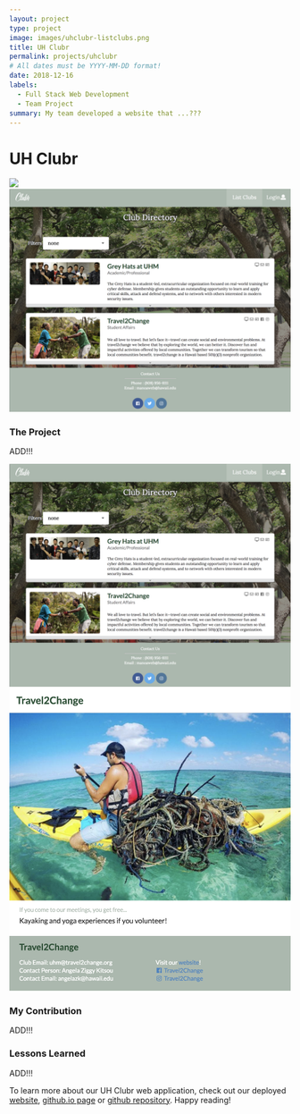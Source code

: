 ```yaml
---
layout: project
type: project
image: images/uhclubr-listclubs.png
title: UH Clubr
permalink: projects/uhclubr
# All dates must be YYYY-MM-DD format!
date: 2018-12-16
labels:
  - Full Stack Web Development
  - Team Project
summary: My team developed a website that ...???
---
```

# UH Clubr

<div class="ui medium rounded images">
  <img class="ui image large" src="../images/uhclubr-homepage.png">
  <img class="ui image large" src="../images/uhclubr-listclubs.png">
</div>

### The Project
ADD!!!

<div class="ui medium rounded images">
  <img class="ui image large" src="../images/uhclubr-listclubs.png">
  <img class="ui image large" src="../images/uhclubr-travel2change.png">
</div>

### My Contribution
ADD!!!

### Lessons Learned
ADD!!!


To learn more about our UH Clubr web application, check out our deployed <a href="http://uhclubr.meteorapp.com">website</a>, <a href="https://uh-clubr.github.io/">github.io page</a> or <a href="https://github.com/uh-clubr/uh-clubr">github repository</a>. Happy reading!